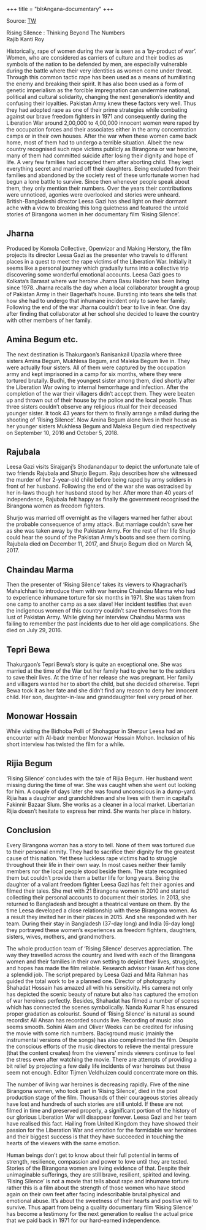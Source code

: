 +++
title = "bIrAngana-documentary"
+++

Source: [TW](https://www.daily-sun.com/printversion/details/376038/Rising-Silence-:-Thinking-Beyond-The-Numbers)

Rising Silence : Thinking Beyond The Numbers  
Rajib Kanti Roy

Historically, rape of women during the war is seen as a ‘by-product of war’. Women, who are considered as carriers of culture and their bodies as symbols of the nation to be defended by men, are especially vulnerable during the battle where their very identities as women come under threat. Through this common tactic rape has been used as a means of humiliating the enemy and breaking their spirit. It has also been used as a form of genetic imperialism as the forcible impregnation can undermine national, political and cultural solidarity, changing the next generation’s identity and confusing their loyalties. Pakistan Army knew these factors very well. Thus they had adopted rape as one of their prime strategies while combating against our brave freedom fighters in 1971 and consequently during the Liberation War around 2,00,000 to 4,00,000 innocent women were raped by the occupation forces and their associates either in the army concentration camps or in their own houses. After the war when these women came back home, most of them had to undergo a terrible situation. Albeit the new country recognised such rape victims publicly as Birangona or war heroine, many of them had committed suicide after losing their dignity and hope of life. A very few families had accepted them after aborting child. They kept everything secret and married off their daughters. Being excluded from their families and abandoned by the society rest of these unfortunate women had begun a lone battle to survive. Since then whenever people speak about them, they only mention their numbers. Over the years their contributions were unnoticed, agonies were overlooked and stories were unheard. British-Bangladeshi director Leesa Gazi has shed light on their dormant ache with a view to breaking this long quietness and featured the untold stories of Birangona women in her documentary film ‘Rising Silence’.

## Jharna
Produced by Komola Collective, Openvizor and Making Herstory, the film projects its director Leesa Gazi as the presenter who travels to different places in a quest to meet the rape victims of the Liberation War. Initially it seems like a personal journey which gradually turns into a collective trip discovering some wonderful emotional accounts. Leesa Gazi goes to Kolkata’s Barasat where war heroine Jharna Basu Halder has been living since 1978. Jharna recalls the day when a local collaborator brought a group of Pakistan Army in their Bagerhat’s house. Bursting into tears she tells that how she had to undergo that inhumane incident only to save her family. Following the end of the war Jharna couldn’t bear to live in fear. One day after finding that collaborator at her school she decided to leave the country with other members of her family.

## Amina Begum etc.
The next destination is Thakurgaon’s Ranisankail Upazila where three sisters Amina Begum, Mukhlesa Begum, and Maleka Begum live in. They were actually four sisters. All of them were captured by the occupation army and kept imprisoned in a camp for six months, where they were tortured brutally. Budhi, the youngest sister among them, died shortly after the Liberation War owing to internal hemorrhage and infection. After the completion of the war their villagers didn’t accept them. They were beaten up and thrown out of their house by the police and the local people. Thus three sisters couldn’t observe any religious ritual for their deceased younger sister. It took 43 years for them to finally arrange a milad during the shooting of ‘Rising Silence’. Now Amina Begum alone lives in their house as her younger sisters Mukhlesa Begum and Maleka Begum died respectively on September 10, 2016 and October 5, 2018.

## Rajubala
Leesa Gazi visits Sirajganj’s Shodanandapur to depict the unfortunate tale of two friends Rajubala and Shurjo Begum. Raju describes how she witnessed the murder of her 2-year-old child before being raped by army soldiers in front of her husband. Following the end of the war she was ostracised by her in-laws though her husband stood by her. After more than 40 years of independence, Rajubala felt happy as finally the government recognised the Birangona women as freedom fighters. 

Shurjo was married off overnight as the villagers warned her father about the probable consequence of army attack. But marriage couldn’t save her as she was taken away by the Pakistan Army. For the rest of her life Shurjo could hear the sound of the Pakistan Army’s boots and see them coming. Rajubala died on December 11, 2017, and Shurjo Begum died on March 14, 2017.

## Chaindau Marma
Then the presenter of ‘Rising Silence’ takes its viewers to Khagrachari’s Mahalchhari to introduce them with war heroine Chaindau Marma who had to experience inhumane torture for six months in 1971. She was taken from one camp to another camp as a sex slave! Her incident testifies that even the indigenous women of this country couldn’t save themselves from the lust of Pakistan Army. While giving her interview Chaindau Marma was failing to remember the past incidents due to her old age complications. She died on July 29, 2016.

## Tepri Bewa
Thakurgaon’s Tepri Bewa’s story is quite an exceptional one. She was married at the time of the War but her family had to give her to the soldiers to save their lives. At the time of her release she was pregnant. Her family and villagers wanted her to abort the child, but she decided otherwise. Tepri Bewa took it as her fate and she didn’t find any reason to deny her innocent child. Her son, daughter-in-law and granddaughter feel very proud of her.

## Monowar Hossain
While visiting the Bidhoba Polli of Shohagpur in Sherpur Leesa had an encounter with Al-badr member Monowar Hossain Mohon. Inclusion of his short interview has twisted the film for a while.

## Rijia Begum
‘Rising Silence’ concludes with the tale of Rijia Begum. Her husband went missing during the time of war. She was caught when she went out looking for him. A couple of days later she was found unconscious in a dump-yard. Rijia has a daughter and grandchildren and she lives with them in capital’s Fakinnir Bazaar Slum. She works as a cleaner in a local market. Libertarian Rijia doesn’t hesitate to express her mind. She wants her place in history.

## Conclusion
Every Birangona woman has a story to tell. None of them was tortured due to their personal enmity. They had to sacrifice their dignity for the greatest cause of this nation. Yet these luckless rape victims had to struggle throughout their life in their own way. In most cases neither their family members nor the local people stood beside them. The state recognised them but couldn’t provide them a better life for long years. Being the daughter of a valiant freedom fighter Leesa Gazi has felt their agonies and filmed their tales. She met with 21 Birangona women in 2010 and started collecting their personal accounts to document their stories. In 2013, she returned to Bangladesh and brought a theatrical venture on them. By the time Leesa developed a close relationship with these Birangona women. As a result they invited her in their places in 2015. And she responded with her team. During their stay in Bangladesh (37-day long) and India (6-day long) they portrayed these women’s experiences as freedom fighters, daughters, sisters, wives, mothers, and grandmothers.

The whole production team of ‘Rising Silence’ deserves appreciation. The way they travelled across the country and lived with each of the Birangona women and their families in their own setting to depict their lives, struggles, and hopes has made the film reliable. Research advisor Hasan Arif has done a splendid job. The script prepared by Leesa Gazi and Mita Rahman has guided the total work to be a planned one. Director of photography Shahadat Hossain has amazed all with his sensitivity. His camera not only has depicted the scenic beauty of nature but also has captured the emotion of war heroines perfectly. Besides, Shahadat has filmed a number of scenes which has connected the scenes symbolically. Nanda Kumar R has ensured proper gradation as colourist. Sound of ‘Rising Silence’ is natural as sound recordist Ali Ahsan has recorded sounds live. Recording of music also seems smooth. Sohini Alam and Oliver Weeks can be credited for infusing the movie with some rich numbers. Background music (mainly the instrumental versions of the songs) has also complimented the film. Despite the conscious efforts of the music directors to relieve the mental pressure (that the content creates) from the viewers’ minds viewers continue to feel the stress even after watching the movie. There are attempts of providing a bit relief by projecting a few daily life incidents of war heroines but these seem not enough. Editor Tijmen Veldhuizen could concentrate more on this.

The number of living war heroines is decreasing rapidly. Five of the nine Birangona women, who took part in ‘Rising Silence’, died in the post production stage of the film. Thousands of their courageous stories already have lost and hundreds of such stories are still untold. If these are not filmed in time and preserved properly, a significant portion of the history of our glorious Liberation War will disappear forever. Leesa Gazi and her team have realised this fact. Hailing from United Kingdom they have showed their passion for the Liberation War and emotion for the formidable war heroines and their biggest success is that they have succeeded in touching the hearts of the viewers with the same emotion.

Human beings don’t get to know about their full potential in terms of strength, resilience, compassion and power to love until they are tested. Stories of the Birangona women are living evidence of that. Despite their unimaginable sufferings, they are still brave, resilient, spirited and loving. ‘Rising Silence’ is not a movie that tells about rape and inhumane torture rather this is a film about the strength of those women who have stood again on their own feet after facing indescribable brutal physical and emotional abuse. It’s about the sweetness of their hearts and positive will to survive. Thus apart from being a quality documentary film ‘Rising Silence’ has become a testimony for the next generation to realise the actual price that we paid back in 1971 for our hard-earned independence.
